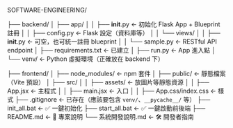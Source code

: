 SOFTWARE-ENGINEERING/

├── backend/
│ ├── app/
│ │ ├── **init**.py ← 初始化 Flask App + Blueprint 註冊
│ │ ├── config.py ← Flask 設定（資料庫等）
│ │ └── views/
│ │ ├── **init**.py ← 可空，也可統一註冊 blueprint
│ │ └── sample.py ← RESTful API endpoint
│ ├── requirements.txt ← 已建立
│ ├── run.py ← App 進入點
│ └── venv/ ← Python 虛擬環境（正確放在 backend 下）

├── frontend/
│ ├── node_modules/ ← npm 套件
│ ├── public/ ← 靜態檔案（Vite 預設）
│ ├── src/
│ │ ├── assets/ ← 放圖片等靜態資源
│ │ ├── App.jsx ← 主程式
│ │ ├── main.jsx ← 入口
│ │ ├── App.css/index.css ← 樣式
├── .gitignore ← 已存在（應該要包含 `venv/`、`__pycache__/` 等）
├── init_all.bat ← ✅ 一鍵初始化
├── start_all.bat ← ✅ 一鍵啟動前後端
├── README.md ← 📘 專案說明
└── 系統開發說明.md ← 🛠 開發者指南

